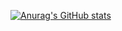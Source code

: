 [![Anurag's GitHub stats](https://github-readme-stats.vercel.app/api?username=valentinapieri&count_private=true&show_icons=true&theme=nightowl)](https://github.com/anuraghazra/github-readme-stats)

